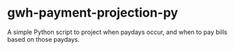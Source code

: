 # gwh-payment-projection-py
A simple Python script to project when paydays occur, and when to pay bills based on those paydays.
